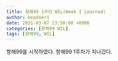 ```yaml
---
title: 항해99 1주차 WIL(Week I Learned)
author: beadoer1
date: 2021-03-07 23:50:00 +0900
categories: [항해99 WIL]
tags: [항해99, WIL]
---
```


항해99를 시작하였다. 
항해99 1주차가 지나갔다.

